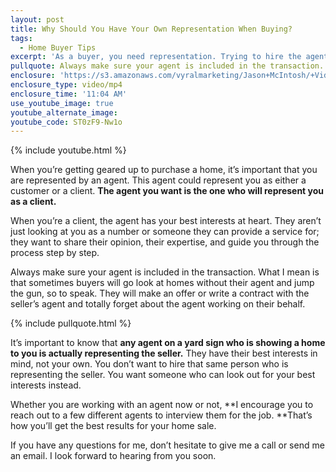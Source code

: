 ```yaml
---
layout: post
title: Why Should You Have Your Own Representation When Buying?
tags:
  - Home Buyer Tips
excerpt: 'As a buyer, you need representation. Trying to hire the agent you see on a yard sign isn’t the best idea. Most of the time, that person is working for the home’s seller and has their best interests in mind. You need someone on your side throughout the process. To find out why a buyer’s agent is so essential, watch this short video.'
pullquote: Always make sure your agent is included in the transaction.
enclosure: 'https://s3.amazonaws.com/vyralmarketing/Jason+McIntosh/+Videos/2017/May/Savannah+Real+Estate+Agent-+Why+Should+You+Have+Your+Own+Representation+When+Buying%253F.mp4'
enclosure_type: video/mp4
enclosure_time: '11:04 AM'
use_youtube_image: true
youtube_alternate_image:
youtube_code: ST0zF9-Nw1o
---
```



{% include youtube.html %}

When you’re getting geared up to purchase a home, it’s important that you are represented by an agent. This agent could represent you as either a customer or a client. **The agent you want is the one who will represent you as a client.**

When you’re a client, the agent has your best interests at heart. They aren’t just looking at you as a number or someone they can provide a service for; they want to share their opinion, their expertise, and guide you through the process step by step.

Always make sure your agent is included in the transaction. What I mean is that sometimes buyers will go look at homes without their agent and jump the gun, so to speak. They will make an offer or write a contract with the seller’s agent and totally forget about the agent working on their behalf.

{% include pullquote.html %}

It’s important to know that **any agent on a yard sign who is showing a home to you is actually representing the seller.** They have their best interests in mind, not your own. You don’t want to hire that same person who is representing the seller. You want someone who can look out for your best interests instead.

Whether you are working with an agent now or not, **I encourage you to reach out to a few different agents to interview them for the job.&nbsp;**That’s how you’ll get the best results for your home sale.

If you have any questions for me, don’t hesitate to give me a call or send me an email. I look forward to hearing from you soon.